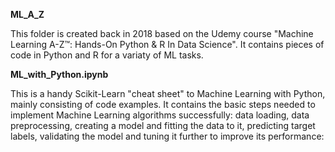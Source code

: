 **ML_A_Z**

This folder is created back in 2018 based on the Udemy course "Machine Learning A-Z™: Hands-On Python & R In Data Science". It contains pieces of code in Python and R for a variaty of ML tasks.

**ML_with_Python.ipynb**

This is a handy Scikit-Learn "cheat sheet" to Machine Learning with Python, mainly consisting of code examples. 
It contains the basic steps needed to implement Machine Learning algorithms successfully: data loading, data preprocessing, creating a model and fitting the data to it, predicting target labels, validating the model and tuning it further to improve its performance: 
